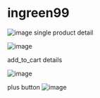 # ingreen99
![image](https://github.com/ruby222001/ingreen99/assets/113155583/02f086bc-ef55-40b8-8ecb-9b6dc422d37f)
single product detail

![image](https://github.com/ruby222001/ingreen99/assets/113155583/ae5d5f9f-7b6e-44ef-b5cc-a0afeff5b15d)

add_to_cart details

![image](https://github.com/ruby222001/ingreen99/assets/113155583/37ce6966-fc61-4726-b9d9-d035687d57e2)

plus button
![image](https://github.com/ruby222001/ingreen99/assets/113155583/587c659e-d677-41bf-b2d0-4b32ef4741c7)
